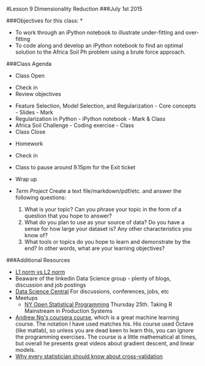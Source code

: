 #Lesson 9 Dimensionality Reduction
###July 1st 2015

###Objectives for this class:
 * 
 * To work through an iPython notebook to illustrate under-fitting and over-fitting
 * To code along and develop an iPython notebook to find an optimal solution to the Africa Soil Ph problem using a brute force approach.
 
###Class Agenda
 - Class Open
  * Check in 
  * Review objectives
 - Feature Selection, Model Selection, and Regularization - Core concepts - Slides - Mark
 - Regularization in Python - iPython notebook - Mark & Class
 - Africa Soil Challenge - Coding exercise - Class
 - Class Close
  * Homework
  * Check in
  * Class to pause around 9.15pm for the Exit ticket
  * Wrap up
 
 
* *Term Project*
  Create a text file/markdown/pdf/etc. and answer the following questions:
  1. What is your topic? Can you phrase your topic in the form of a question that you hope to answer?
  2. What do you plan to use as your source of data? Do you have a sense for how large your dataset is? Any other characteristics you know of?
  3. What tools or topics do you hope to learn and demonstrate by the end? In other words, what are your learning objectives?


###Additional Resources
* [L1 norm vs L2 norm](http://www.chioka.in/differences-between-the-l1-norm-and-the-l2-norm-least-absolute-deviations-and-least-squares/)
* Beaware of the linkedin Data Science group - plenty of blogs, discussion and job postings
* [Data Science Central](http://www.datasciencecentral.com/) For discussions, conferences, jobs, etc
* Meetups
  - [NY Open Statistical Programming](http://www.meetup.com/nyhackr/events/223130503/?a=wc1d.2_gnl&gj=wc1d.2_e&rv=wc1d.2_e&_af=event&_af_eid=223130503) Thursday 25th. Taking R Mainstream in Production Systems
* [Andrew Ng's coursera course](https://www.coursera.org/learn/machine-learning/home/info), which is a great machine learning course. The notation I have used matches his. His course used Octave (like matlab), so unless you are dead keen to learn this, you can ignore the programming exercises. The course is a little mathematical at times, but overall he presents great videos about gradient descent, and linear models.
* [Why every statistician should know about cross-validation](http://robjhyndman.com/hyndsight/crossvalidation/)

